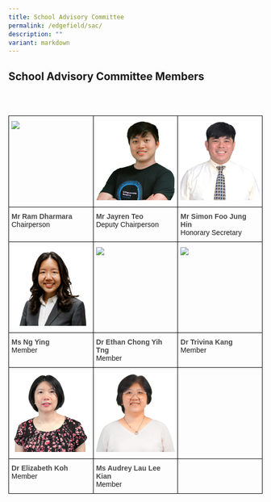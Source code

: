 ```yaml
---
title: School Advisory Committee
permalink: /edgefield/sac/
description: ""
variant: markdown
---
```

<h2>School Advisory Committee Members</h2><br><br>

<style type="text/css">
.tg  {border-collapse:collapse;border-spacing:0;}
.tg td{border-color:black;border-style:solid;border-width:1px;font-family:Arial, sans-serif;font-size:14px;
  overflow:hidden;padding:10px 5px;word-break:normal;}
.tg th{border-color:black;border-style:solid;border-width:1px;font-family:Arial, sans-serif;font-size:14px;
  font-weight:normal;overflow:hidden;padding:10px 5px;word-break:normal;}
.tg .tg-0lax{text-align:left;vertical-align:top; width: 33%;}
</style>
<table class="tg">
<thead>
  <tr>
    <th class="tg-0lax"><img style="width: 264" src="/images/sac%20chairperson.png"></th>
    <th class="tg-0lax"><img style="width: 264" src="/images/sac%20depchair.png"></th>
    <th class="tg-0lax"><img style="width: 264" src="/images/Simon_Foo_Jung_Hin.png"></th>
  </tr>
</thead>
<tbody>
  <tr>
    <td class="tg-0lax"><span style="font-weight:600;color:#484848">Mr Ram Dharmara</span><br>Chairperson</td>
    <td class="tg-0lax"><span style="font-weight:600;color:#484848">Mr Jayren Teo</span><br>Deputy Chairperson</td>
    <td class="tg-0lax"><span style="font-weight:600;color:#484848">Mr Simon Foo Jung Hin</span><br>Honorary Secretary</td>
  </tr>
  <tr>
    <td class="tg-0lax"><img style="width: 264" src="/images/sac-m1.png"></td>
    <td class="tg-0lax"><img style="width: 264" src="/images/sac-m2.png"></td>
    <td class="tg-0lax"><img style="width: 264" src="/images/sac-m3.png"></td>
  </tr>
  <tr>
    <td class="tg-0lax"><span style="font-weight:600;color:#484848">Ms Ng Ying</span><br>Member</td>
    <td class="tg-0lax"><span style="font-weight:600;color:#484848">Dr Ethan Chong Yih Tng</span><br>Member</td>
    <td class="tg-0lax"><span style="font-weight:600;color:#484848">Dr Trivina Kang</span><br>Member</td>
  </tr>
  <tr>
    <td class="tg-0lax"><img style="width: 264" src="/images/sac-m4.png"></td>
    <td class="tg-0lax"><img style="width: 264" src="/images/sac-m5.png"></td>
    <td class="tg-0lax"></td>
  </tr>
  <tr>
    <td class="tg-0lax"><span style="font-weight:600;color:#484848">Dr Elizabeth Koh</span><br>Member</td>
    <td class="tg-0lax"><span style="font-weight:600;color:#484848">Ms Audrey Lau Lee Kian</span><br>Member</td>
    <td class="tg-0lax"> </td>
  </tr>
</tbody>
</table>